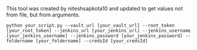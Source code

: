 This tool was created by
niteshsapkota10
and updated to get values not from file, but from arguments.



```shell
python your_script.py --vault_url [your_vault_url] --root_token [your_root_token] --jenkins_url [your_jenkins_url] --jenkins_username [your_jenkins_username] --jenkins_password [your_jenkins_password] --foldername [your_foldername] --credsId [your_credsId]
```